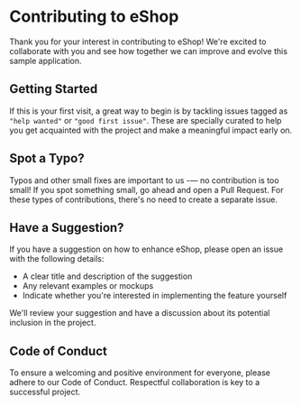 # Contributing to eShop

Thank you for your interest in contributing to eShop! We're excited to collaborate with you and see how together we can improve and evolve this sample application.

## Getting Started

If this is your first visit, a great way to begin is by tackling issues tagged as `"help wanted"` or `"good first issue"`. These are specially curated to help you get acquainted with the project and make a meaningful impact early on.

## Spot a Typo?

Typos and other small fixes are important to us -— no contribution is too small! If you spot something small, go ahead and open a Pull Request. For these types of contributions, there's no need to create a separate issue.

## Have a Suggestion?

If you have a suggestion on how to enhance eShop, please open an issue with the following details:
- A clear title and description of the suggestion
- Any relevant examples or mockups
- Indicate whether you're interested in implementing the feature yourself

We'll review your suggestion and have a discussion about its potential inclusion in the project.

## Code of Conduct

To ensure a welcoming and positive environment for everyone, please adhere to our Code of Conduct. Respectful collaboration is key to a successful project.
